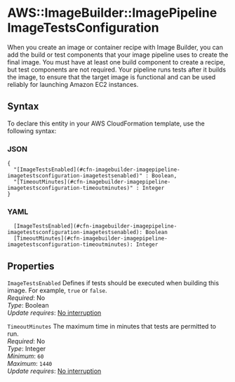 # AWS::ImageBuilder::ImagePipeline ImageTestsConfiguration<a name="aws-properties-imagebuilder-imagepipeline-imagetestsconfiguration"></a>

When you create an image or container recipe with Image Builder, you can add the build or test components that your image pipeline uses to create the final image\. You must have at least one build component to create a recipe, but test components are not required\. Your pipeline runs tests after it builds the image, to ensure that the target image is functional and can be used reliably for launching Amazon EC2 instances\.

## Syntax<a name="aws-properties-imagebuilder-imagepipeline-imagetestsconfiguration-syntax"></a>

To declare this entity in your AWS CloudFormation template, use the following syntax:

### JSON<a name="aws-properties-imagebuilder-imagepipeline-imagetestsconfiguration-syntax.json"></a>

```
{
  "[ImageTestsEnabled](#cfn-imagebuilder-imagepipeline-imagetestsconfiguration-imagetestsenabled)" : Boolean,
  "[TimeoutMinutes](#cfn-imagebuilder-imagepipeline-imagetestsconfiguration-timeoutminutes)" : Integer
}
```

### YAML<a name="aws-properties-imagebuilder-imagepipeline-imagetestsconfiguration-syntax.yaml"></a>

```
  [ImageTestsEnabled](#cfn-imagebuilder-imagepipeline-imagetestsconfiguration-imagetestsenabled): Boolean
  [TimeoutMinutes](#cfn-imagebuilder-imagepipeline-imagetestsconfiguration-timeoutminutes): Integer
```

## Properties<a name="aws-properties-imagebuilder-imagepipeline-imagetestsconfiguration-properties"></a>

`ImageTestsEnabled`  <a name="cfn-imagebuilder-imagepipeline-imagetestsconfiguration-imagetestsenabled"></a>
Defines if tests should be executed when building this image\. For example, `true` or `false`\.  
*Required*: No  
*Type*: Boolean  
*Update requires*: [No interruption](https://docs.aws.amazon.com/AWSCloudFormation/latest/UserGuide/using-cfn-updating-stacks-update-behaviors.html#update-no-interrupt)

`TimeoutMinutes`  <a name="cfn-imagebuilder-imagepipeline-imagetestsconfiguration-timeoutminutes"></a>
The maximum time in minutes that tests are permitted to run\.  
*Required*: No  
*Type*: Integer  
*Minimum*: `60`  
*Maximum*: `1440`  
*Update requires*: [No interruption](https://docs.aws.amazon.com/AWSCloudFormation/latest/UserGuide/using-cfn-updating-stacks-update-behaviors.html#update-no-interrupt)